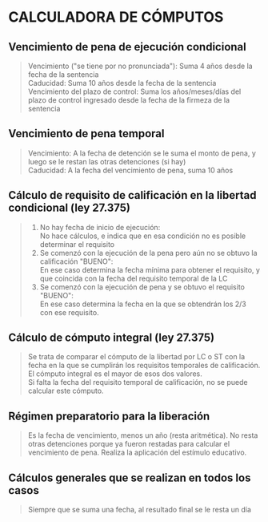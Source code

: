 # **CALCULADORA DE CÓMPUTOS**

## Vencimiento de pena de ejecución condicional

> Vencimiento ("se tiene por no pronunciada"): Suma 4 años desde la fecha de la sentencia<br />
Caducidad: Suma 10 años desde la fecha de la sentencia<br />
Vencimiento del plazo de control: Suma los años/meses/días del plazo de control ingresado desde la fecha de la firmeza de la sentencia

## Vencimiento de pena temporal
> Vencimiento: A la fecha de detención se le suma el monto de pena, y luego se le restan las otras detenciones (si hay)<br/>
Caducidad: A la fecha del vencimiento de pena, suma 10 años

## Cálculo de requisito de calificación en la libertad condicional (ley 27.375)
> 1) No hay fecha de inicio de ejecución:<br/>
No hace cálculos, e indica que en esa condición no es posible determinar el requisito
> 2) Se comenzó con la ejecución de la pena pero aún no se obtuvo la calificación "BUENO":<br/>
En ese caso determina la fecha mínima para obtener el requisito, y que coincida con la fecha del requisito temporal de la LC
> 3) Se comenzó con la ejecución de pena y se obtuvo el requisito "BUENO":<br/>
En ese caso determina la fecha en la que se obtendrán los 2/3 con ese requisito.

## Cálculo de cómputo integral (ley 27.375)
> Se trata de comparar el cómputo de la libertad por LC o ST con la fecha en la que se cumplirán los requisitos temporales de calificación.<br/>
El cómputo integral es el mayor de esos dos valores.<br/>
Si falta la fecha del requisito temporal de calificación, no se puede calcular este cómputo.

## Régimen preparatorio para la liberación
> Es la fecha de vencimiento, menos un año (resta aritmética).
> No resta otras detenciones porque ya fueron restadas para calcular el vencimiento de pena.
> Realiza la aplicación del estímulo educativo.

## Cálculos generales que se realizan en todos los casos
> Siempre que se suma una fecha, al resultado final se le resta un día